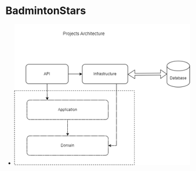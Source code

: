 # BadmintonStars

- ![screenshot](https://github.com/chaunceypeng/BadmintonStars/blob/master/Architecture%20Diagram.png)
